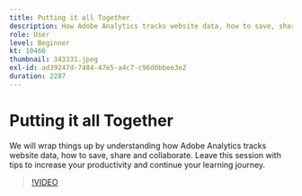 ```yaml
---
title: Putting it all Together
description: How Adobe Analytics tracks website data, how to save, share and collaborate
role: User
level: Beginner
kt: 10466
thumbnail: 343331.jpeg
exl-id: ad39247d-7484-47e5-a4c7-c96d0bbee3e2
duration: 2287
---
```

# Putting it all Together

We will wrap things up by understanding how Adobe Analytics tracks website data, how to save, share and collaborate. Leave this session with tips to increase your productivity and continue your learning journey.

>[!VIDEO](https://video.tv.adobe.com/v/343331/?quality=12&learn=on)
